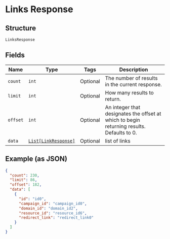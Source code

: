 
# Links Response

## Structure

`LinksResponse`

## Fields

| Name | Type | Tags | Description |
|  --- | --- | --- | --- |
| `count` | `int` | Optional | The number of results in the current response. |
| `limit` | `int` | Optional | How many results to return. |
| `offset` | `int` | Optional | An integer that designates the offset at which to begin returning results. Defaults to 0. |
| `data` | [`List[LinkResponse]`](../../doc/models/link-response.md) | Optional | list of links |

## Example (as JSON)

```json
{
  "count": 230,
  "limit": 86,
  "offset": 182,
  "data": [
    {
      "id": "id0",
      "campaign_id": "campaign_id0",
      "domain_id": "domain_id2",
      "resource_id": "resource_id6",
      "redirect_link": "redirect_link0"
    }
  ]
}
```

